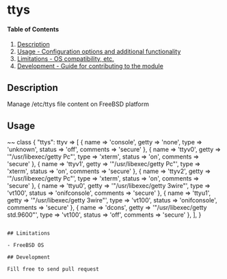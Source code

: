 # ttys

#### Table of Contents

1. [Description](#description)
1. [Usage - Configuration options and additional functionality](#usage)
1. [Limitations - OS compatibility, etc.](#limitations)
1. [Development - Guide for contributing to the module](#development)

## Description

Manage /etc/ttys file content on FreeBSD platform

## Usage

~~
 class { "ttys":
   ttyv => [
     { name => 'console',    getty => 'none',                                type => 'unknown',      status => 'off',                comments => 'secure' },
     { name => 'ttyv0',      getty => '"/usr/libexec/getty Pc"',             type => 'xterm',        status => 'on',                 comments => 'secure' },
     { name => 'ttyv1',      getty => '"/usr/libexec/getty Pc"',             type => 'xterm',        status => 'on',                 comments => 'secure' },
     { name => 'ttyv2',      getty => '"/usr/libexec/getty Pc"',             type => 'xterm',        status => 'on',                 comments => 'secure' },
     { name => 'ttyu0',      getty => '"/usr/libexec/getty 3wire"',          type => 'vt100',        status => 'onifconsole',        comments => 'secure' },
     { name => 'ttyu1',      getty => '"/usr/libexec/getty 3wire"',          type => 'vt100',        status => 'onifconsole',        comments => 'secure' },
     { name => 'dcons',      getty => '"/usr/libexec/getty std.9600"',       type => 'vt100',        status => 'off',                comments => 'secure' },
   ],
 }
~~~

## Limitations

- FreeBSD OS

## Development

Fill free to send pull request
